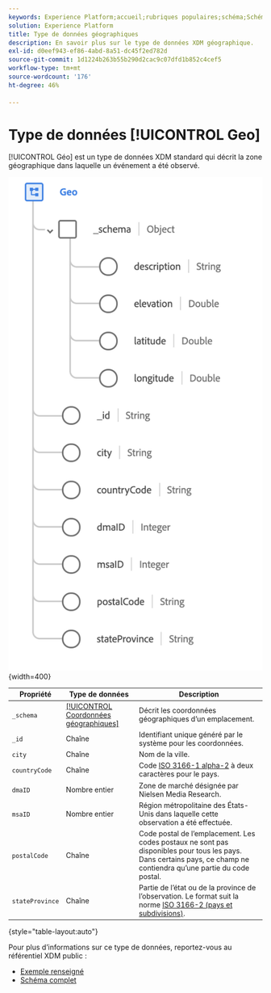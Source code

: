 ```yaml
---
keywords: Experience Platform;accueil;rubriques populaires;schéma;Schéma;XDM;champs;schémas;Schémas;géo;type de données;type de données;type de données;
solution: Experience Platform
title: Type de données géographiques
description: En savoir plus sur le type de données XDM géographique.
exl-id: d0eef943-ef86-4abd-8a51-dc45f2ed782d
source-git-commit: 1d1224b263b55b290d2cac9c07dfd1b852c4cef5
workflow-type: tm+mt
source-wordcount: '176'
ht-degree: 46%

---
```


# Type de données [!UICONTROL Geo]

[!UICONTROL Géo] est un type de données XDM standard qui décrit la zone géographique dans laquelle un événement a été observé.

![](../images/data-types/geo.png){width=400}

| Propriété | Type de données | Description |
| --- | --- | --- |
| `_schema` | [[!UICONTROL Coordonnées géographiques]](./geo-coordinates.md) | Décrit les coordonnées géographiques d’un emplacement. |
| `_id` | Chaîne | Identifiant unique généré par le système pour les coordonnées. |
| `city` | Chaîne | Nom de la ville. |
| `countryCode` | Chaîne | Code <a href="https://datahub.io/core/country-list">ISO 3166-1 alpha-2</a> à deux caractères pour le pays. |
| `dmaID` | Nombre entier | Zone de marché désignée par Nielsen Media Research. |
| `msaID` | Nombre entier | Région métropolitaine des États-Unis dans laquelle cette observation a été effectuée. |
| `postalCode` | Chaîne | Code postal de l’emplacement. Les codes postaux ne sont pas disponibles pour tous les pays. Dans certains pays, ce champ ne contiendra qu’une partie du code postal. |
| `stateProvince` | Chaîne | Partie de l’état ou de la province de l’observation. Le format suit la norme [ISO 3166-2 (pays et subdivisions)](https://www.unece.org/cefact/locode/subdivisions.html). |

{style="table-layout:auto"}

Pour plus d’informations sur ce type de données, reportez-vous au référentiel XDM public :

* [ Exemple renseigné ](https://github.com/adobe/xdm/blob/master/components/datatypes/demographic/geo.example.1.json)
* [Schéma complet](https://github.com/adobe/xdm/blob/master/components/datatypes/demographic/geo.schema.json)
